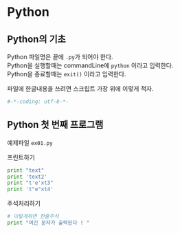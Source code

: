 # Python

## Python의 기초
Python 파일명은 끝에 `.py`가 되어야 한다.  
Python을 실행할때는 commandLine에 `python` 이라고 입력한다.  
Python을 종료할때는 `exit()` 이라고 입력한다.
  
파일에 한글내용을 쓰려면 스크립트 가장 위에 이렇게 적자.
```Python 
#-*-coding: utf-8-*-
```

## Python 첫 번째 프로그램
예제파일 `ex01.py`  
  
프린트하기
``` Python
print "text"
print 'text2'
print "t'e'xt3"
print 't"e"xt4'
```

주석처리하기
``` Python
# 이렇게하면 한줄주석
print "여긴 문자가 출력된다 ! "
```


